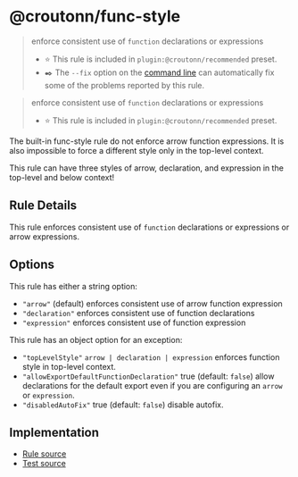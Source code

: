 # @croutonn/func-style
> enforce consistent use of `function` declarations or expressions
> - ⭐️ This rule is included in `plugin:@croutonn/recommended` preset.
> - ✒️ The `--fix` option on the [command line](https://eslint.org/docs/user-guide/command-line-interface#fixing-problems) can automatically fix some of the problems reported by this rule.

> enforce consistent use of `function` declarations or expressions
>
> - ⭐️ This rule is included in `plugin:@croutonn/recommended` preset.

The built-in func-style rule do not enforce arrow function expressions. It is also impossible to force a different style only in the top-level context.

This rule can have three styles of arrow, declaration, and expression in the top-level and below context!

## Rule Details

This rule enforces consistent use of `function` declarations or expressions or arrow expressions.

## Options

This rule has either a string option:

- `"arrow"` (default) enforces consistent use of arrow function expression
- `"declaration"` enforces consistent use of function declarations
- `"expression"` enforces consistent use of function expression

This rule has an object option for an exception:

- `"topLevelStyle"` `arrow | declaration | expression` enforces function style in top-level context.
- `"allowExportDefaultFunctionDeclaration"` true (default: `false`) allow declarations for the default export even if you are configuring an `arrow` or `expression`.
- `"disabledAutoFix"` true (default: `false`) disable autofix.

## Implementation

- [Rule source](../../lib/rules/func-style.js)
- [Test source](../../tests/lib/rules/func-style.js)
